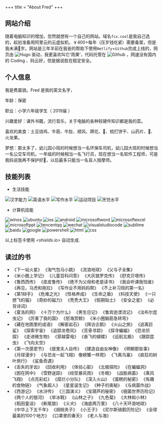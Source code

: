 +++
title = "About Fred"
+++

## 网站介绍

随着电脑知识的增加，忽然就想有一个自己的网站。域名`fcx.cool`是我自己选的，起初准备用阿里云的云虚拟机，￥400+每年（压岁钱吃紧）需要备案，但是我未满🔞岁。网站是三年半前在我爸的帮助下使用`Netlify`+`Github`完成上线的，网页由 ![Hugo](/images/skill/hugo.svg) 驱动，我更喜欢叫它‘雨果’，代码托管在 ![Github](/images/skill/github.svg) ，网速没有国内的 Coding 、码云好，但是据说胜在稳定安全。

## 个人信息

我是费晨骁。Fred 是我的英文名字，

年龄：保密

职业：小学六年级学生（ 2019届 ）

兴趣爱好：课外书籍，流行音乐，关于电脑的各种软硬件知识都是我的菜。

喜欢的美食：土豆烧鸡、牛筋、牛肚、顺风、蹄花、🥜、梳打饼干、山药片、🍉、火龙果。

梦想：那太多了，幼儿园小班的时候想当一名环保车司机，幼儿园大班的时候想当一名公交车司机，一年级的时候相当一名飞行员，现在想当一名软件工程师，可是我妈说我再不保护好👀，以后最多只能当一名盲人按摩师。

## 技能列表

* 生活技能

![汉字能力](https://img.shields.io/badge/Chinese_words-5.2k-c30b39)
![英语水平](https://img.shields.io/badge/English_words-3.2k-379365) 
![写作水平](https://img.shields.io/badge/Writing_ability-%E2%98%85%E2%98%85%E2%98%85%E2%98%86%E2%98%86-c1c109)
![运动项目](https://img.shields.io/badge/Sport_skill-18%2F38-6795c3)
![烹饪水平](https://img.shields.io/badge/Cooking_level-6%2F10-c50ef3)

* 计算机技能

![winos](https://img.shields.io/badge/Windows-%E2%98%85%E2%98%85%E2%98%85%E2%98%85%E2%98%85-6592ee) 
![ubuntu](https://img.shields.io/badge/Ubuntu-%E2%98%85%E2%98%85%E2%98%85%E2%98%86%E2%98%86-e95420)
![ios](/images/skill/dn03.svg) 
![android](/images/skill/dn04.svg) 
![microsoftword](/images/skill/dn05.svg) 
![microsoftexcel](/images/skill/dn06.svg) 
![microsoftppt](/images/skill/dn07.svg) 
![tencentqq](/images/skill/dn08.svg) 
![wechat](/images/skill/dn09.svg) 
![visualstudiocode](https://img.shields.io/badge/Visual_Studio_Code-%E2%98%85%E2%98%85%E2%98%85%E2%98%85%E2%98%85-219de2) 
![sublime](/images/skill/dn11.svg) 
![baidu](/images/skill/dn12.svg) 
![google](/images/skill/dn13.svg) 
![powershell](https://img.shields.io/badge/PowerShell-%E2%98%85%E2%98%85%E2%98%85%E2%98%85%E2%98%86-457ad5) 
![html](/images/skill/dn15.svg) 
![css](https://img.shields.io/badge/CSS-%E2%98%85%E2%98%85%E2%98%85%E2%98%85%E2%98%86-63be63)

以上标签卡使用 *<shields.io>* 自动生成.

## 读过的书

* 《下一站火星》 《淘气包马小跳》 《流浪地球》 《父与子全集》 
* 《米小圈上学记》 《儿童百科问答》 《大灰狼罗克传》 《舒克贝塔传》
* 《鲁西西传》 《皮皮鲁传》 《绝不为父母和老是读书》 《我会听课我怕谁》 《再见，马虎和拖拉》 《写作业不用妈妈帮》 《不上补习班的第一名》 
* 《第1辩手》 《危难之光》 《性格养成》 《生命之盾》 《科技天使》 《一只想飞的猫》 《奇妙的磁力》 《秃秃大王》 《假期贴士》 《安全之星》 《必背诗词》
* 《夏洛的网》 《十万个为什么》 《男生日记》 《鲁宾逊漂流记》 《法布尔昆虫记》 《厉害了我的国》 《怒海赏鲸》 《米小圈脑筋急转弯》 
* 《藏在地图里的成语》 《解密岩石》 《拜访企鹅》 《火山之旅》 《逃离巨鲨》 《探索宇宙》 《追踪龙卷风》 《觅骨寻踪》 《探寻蝙蝠》 《恐龙侦探》 《走进微生物》 《穿越雷电》 《奋飞的蝴蝶》 《巡航北极》 《跟踪昆虫》 《飞向太空》 
* 《第一次感恩节》 《居里夫人自传》 《建造自由女神像》 《明朝那些事》 《月球漫步》 《与恐龙一起飞翔》 像螃蟹一样爬》 《飞离鸟巢》 《疯狂的树叶旅行》 《鲨鱼奇遇》 
* 《丢失的牙齿》 《回收利用》 《体验心脏》 《北极探险》 《在蝙蝠洞》 《困在网中》 《雪野迷踪》 《经受暴风雨》 《冬眠》 《战胜病菌》 《乘风飞翔》 《点亮彩虹》 《腐烂小分队》 《深入火山》 《蛋糕的秘密》 《有趣的食物链》 《气象超人》 《星星诞生记》 《种子的奥秘》 《与病菌作战》 
* 《西游记》 《水浒传》 《三国演义》 《宝葫芦的秘密》 《细菌世界历险记》 《两个人的银河》 《旱冰鞋》 《山林之子》 《九色菊》 《大林和小林》 《稻田童话》 《断尾狼》 《义犬》 《海底两万里》 《八十天环游地球》 《中华上下五千年》 《胡桃夹子》 《小王子》 《尼尔斯骑鹅历险记》 《全球最美的100个地方》 《口罩里的春天》 《老人与海》 